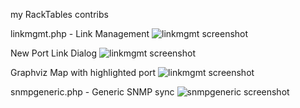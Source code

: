 my RackTables contribs

linkmgmt.php	- Link Management
![linkmgmt screenshot](https://raw.github.com/github138/myRT-contribs/develop-0.19.x/linkmgmt.jpg)

New Port Link Dialog
![linkmgmt screenshot](https://raw.github.com/github138/myRT-contribs/develop-0.19.x/linkmgmt_new_link_dialog.jpg)

Graphviz Map with highlighted port
![linkmgmt screenshot](https://raw.github.com/github138/myRT-contribs/develop-0.19.x/linkmgmt_gvmap_hl_port.jpg)

snmpgeneric.php - Generic SNMP sync
![snmpgeneric screenshot](https://raw.github.com/github138/myRT-contribs/develop-0.19.x/snmpgeneric.jpg)
